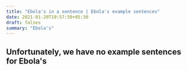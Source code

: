 ```yaml
---
title: "Ebola's in a sentence | Ebola's example sentences"
date: 2021-01-20T19:57:50+05:30
draft: falses
summary: "Ebola's"
---
```

## Unfortunately, we have no example sentences for Ebola's                 

